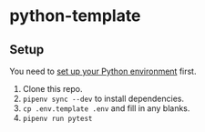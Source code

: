 # python-template

## Setup

You need to [set up your Python environment](https://docs.google.com/document/d/1Tg0eKalqOp-IJEeH7aShc9fYF5zn95H6jxEk25BLLUE/) first.

1. Clone this repo.
2. `pipenv sync --dev` to install dependencies.
3. `cp .env.template .env` and fill in any blanks.
4. `pipenv run pytest`